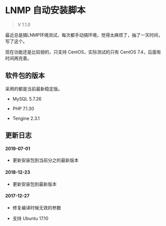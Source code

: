 # LNMP 自动安装脚本

> V 1.1.0

最近总是搞LNMP环境测试，每次都手动搞环境，觉得太麻烦了，抽了一天时间，写了这个。

现在功能还是比较弱的，只支持 CentOS，实际测试的只有 CentOS 7.4，后面有时间再完善。

## 软件包的版本

采用的都是当前最新稳定版。

- MySQL 5.7.26

- PHP 7.1.30

- Tengine 2.3.1


## 更新日志

#### 2019-07-01 

- 更新安装包到当前分之的最新版本

#### 2018-12-23 

- 更新安装包到最新版本

#### 2017-12-27 

- 修复编译时候无效的参数

- 支持 Ubuntu 17.10

